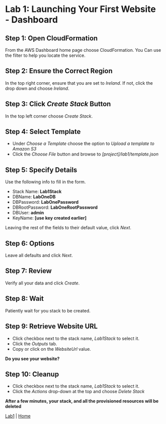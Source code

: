 # Lab 1: Launching Your First Website - Dashboard

## Step 1: Open CloudFormation
From the AWS Dashboard home page choose CloudFormation. You Can use the filter to help you locate the service.
## Step 2:  Ensure the Correct Region
In the top right corner, ensure that you are set to *Ireland*. If not, click the drop down and choose *Ireland*.
## Step 3: Click *Create Stack* Button
In the top left corner choose *Create Stack*.
## Step 4: Select Template
- Under *Choose a Template* choose the option to *Upload a template to Amazon S3*
- Click the *Choose File* button and browse to *[project]/lab1/template.json*
## Step 5: Specify Details
Use the following info to fill in the form.
 - Stack Name: **Lab1Stack**
 - DBName: **LabOneDB**
 - DBPassword: **LabOnePassword**
 - DBRootPassword: **LabOneRootPassword**
 - DBUser: **admin**
 - KeyName: **[use key created earlier]**

Leaving the rest of the fields to their default value, click *Next*.
## Step 6: Options
Leave all defaults and click *Next*.
## Step 7: Review
Verify all your data and click *Create*.
## Step 8: Wait
Patiently wait for you stack to be created.
## Step 9: Retrieve Website URL
- Click checkbox next to the stack name, *Lab1Stack* to select it.
- Click the *Outputs* tab.
- Copy or click on the *WebsiteUrl* value.

**Do you see your website?**

## Step 10: Cleanup
- Click checkbox next to the stack name, *Lab1Stack* to select it.
- Click the *Actions* drop-down at the top and choose *Delete Stack*

**After a few minutes, your stack, and all the provisioned resources will be deleted**

[Lab1](README.md) | [Home](../../README.md)